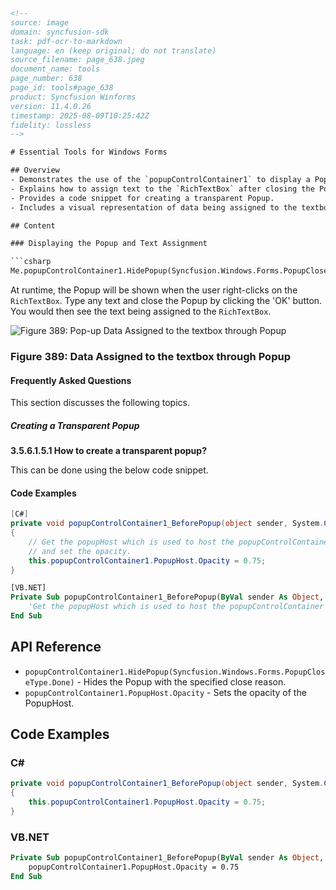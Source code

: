 ```html
<!-- 
source: image
domain: syncfusion-sdk
task: pdf-ocr-to-markdown
language: en (keep original; do not translate)
source_filename: page_638.jpeg
document_name: tools
page_number: 638
page_id: tools#page_638
product: Syncfusion Winforms
version: 11.4.0.26
timestamp: 2025-08-09T10:25:42Z
fidelity: lossless
-->

# Essential Tools for Windows Forms

## Overview
- Demonstrates the use of the `popupControlContainer1` to display a Popup when the user right-clicks on a `RichTextBox`.
- Explains how to assign text to the `RichTextBox` after closing the Popup.
- Provides a code snippet for creating a transparent Popup.
- Includes a visual representation of data being assigned to the textbox through the Popup.

## Content

### Displaying the Popup and Text Assignment

```csharp
Me.popupControlContainer1.HidePopup(Syncfusion.Windows.Forms.PopupCloseType.Done)
```

At runtime, the Popup will be shown when the user right-clicks on the `RichTextBox`. Type any text and close the Popup by clicking the 'OK' button. You would then see the text being assigned to the `RichTextBox`.

![Figure 389: Pop-up Data Assigned to the textbox through Popup](image.png)

### Figure 389: Data Assigned to the textbox through Popup

#### Frequently Asked Questions

This section discusses the following topics.

##### Creating a Transparent Popup

**3.5.6.1.5.1 How to create a transparent popup?**

This can be done using the below code snippet.

#### Code Examples

```csharp
[C#]
private void popupControlContainer1_BeforePopup(object sender, System.ComponentModel.CancelEventArgs e)
{
    // Get the popupHost which is used to host the popupControlContainer
    // and set the opacity.
    this.popupControlContainer1.PopupHost.Opacity = 0.75;
}
```

```vb
[VB.NET]
Private Sub popupControlContainer1_BeforePopup(ByVal sender As Object, ByVal e As System.ComponentModel.CancelEventArgs)
    'Get the popupHost which is used to host the popupControlContainer
End Sub
```

## API Reference

- `popupControlContainer1.HidePopup(Syncfusion.Windows.Forms.PopupCloseType.Done)` - Hides the Popup with the specified close reason.
- `popupControlContainer1.PopupHost.Opacity` - Sets the opacity of the PopupHost.

## Code Examples

### C#

```csharp
private void popupControlContainer1_BeforePopup(object sender, System.ComponentModel.CancelEventArgs e)
{
    this.popupControlContainer1.PopupHost.Opacity = 0.75;
}
```

### VB.NET

```vb
Private Sub popupControlContainer1_BeforePopup(ByVal sender As Object, ByVal e As System.ComponentModel.CancelEventArgs)
    popupControlContainer1.PopupHost.Opacity = 0.75
End Sub
```

<!-- tags: [Syncfusion Winforms, EssentialTools, popupControlContainer, RichTextBox, transparentPopup] keywords: [popupControlContainer, RichTextBox, opacity, text assignment, transparent popup] -->
```